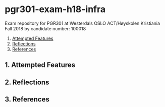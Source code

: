 # pgr301-exam-h18-infra

Exam repository for PGR301 at Westerdals OSLO ACT/Høyskolen Kristiania Fall 2018 by candidate number: 100018

1. [ Attempted Features ](#AttemptedFeatures)
2. [ Reflections ](#Reflections)
3. [ References ](#References)

<a name="AttemptedFeatures"></a>
## 1. Attempted Features



<a name="Reflections"></a>
## 2. Reflections



<a name="References"></a>
## 3. References


